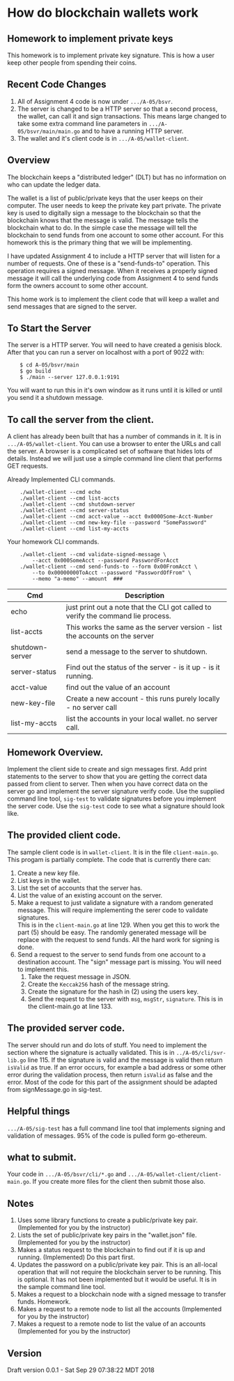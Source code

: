 How do blockchain wallets work
========================================

## Homework to implement private keys

This homework is to implement private key signature.  This is how a user
keep other people from spending their coins.

## Recent Code Changes

1. All of Assignment 4 code is now under `.../A-05/bsvr`.
2. The server is changed to be a HTTP server so that a second process, the wallet, can call it and sign transactions.
This means large changed to take some extra command line parameters in `.../A-05/bsvr/main/main.go` and to
have a running HTTP server.
3. The wallet and it's client code is in `.../A-05/wallet-client`.

## Overview

The blockchain keeps a "distributed ledger" (DLT) but has no information
on who can update the ledger data.

The wallet is a list of public/private keys that the user keeps
on their computer. The user needs to keep the private key part private.   The private key is used
to digitally sign a message to the blockchain so that the blockchain
knows that the message is valid.  The message tells the blockchain
what to do.  In the simple case the message will tell the blockchain
to send funds from one account to some other account.  For this homework
this is the primary thing that we will be implementing.

I have updated Assignment 4 to include a HTTP server that
will listen for a number of requests.  One of these is a "send-funds-to"
operation.  This operation requires a signed message.   When it
receives a properly signed message it will call the underlying
code from Assignment 4 to send funds form the owners account to
some other account.

This home work is to implement the client code that will keep
a wallet and send messages that are signed to the server.

## To Start the Server

The server is a HTTP server.  You will need to have created a genisis
block.  After that you can run a server on localhost with a port of 9022
with:

```
	$ cd A-05/bsvr/main
	$ go build
	$ ./main --server 127.0.0.1:9191
```

You will want to run this in it's own window as it runs until it is
killed or until you send it a shutdown message.

## To call the server from the client.

A client has already been built that has a number of commands in it.
It is in `.../A-05/wallet-client`.   You can use a browser to enter
the URLs and call the server.   A browser is a complicated set of
software that hides lots of details.  Instead we will just use a 
simple command line client that performs GET requests.

Already Implemented CLI commands.

```
	./wallet-client --cmd echo
	./wallet-client --cmd list-accts
	./wallet-client --cmd shutdown-server
	./wallet-client --cmd server-status
	./wallet-client --cmd acct-value --acct 0x0000Some-Acct-Number
	./wallet-client --cmd new-key-file --password "SomePassword"
	./wallet-client --cmd list-my-accts
```

Your homework CLI commands.

```
	./wallet-client --cmd validate-signed-message \
		--acct 0x000SomeAcct --password PasswordForAcct
	./wallet-client --cmd send-funds-to --form 0x00FromAcct \
		--to 0x00000000ToAcct --password "PasswordOfFrom" \
		--memo "a-memo" --amount  ###
```

| Cmd             |  Description                                                                      |
|-----------------|-----------------------------------------------------------------------------------|
| echo            | just print out a note that the CLI got called to verify the command lie process.  |
| list-accts      | This works the same as the server version - list the accounts on the server       |
| shutdown-server | send a message to the server to shutdown.                                         |
| server-status   | Find out the status of the server - is it up - is it running.                     |
| acct-value      | find out the value of an account                                                  |
| new-key-file    |  Create a new account - this runs purely locally - no server call                 |
| list-my-accts   | list the accounts in your local wallet.  no server call.                          |

## Homework Overview.

Implement the client side to create and sign messages first.
Add print statements to the server to show that you are
getting the correct data passed from client to server.
Then when you have correct data on the server go and implement
the server signature verify code.   Use the supplied command
line tool, `sig-test` to validate signatures before
you implement the server code.   Use the `sig-test` code
to see what a signature should look like.

## The provided client code.

The sample client code is in `wallet-client`.  It is in the file
`client-main.go`.  This progam is partially complete.
The code that is currently there can:

1. Create a new key file.
2. List keys in the wallet.
3. List the set of accounts that the server has.
4. List the value of an existing account on the server.
5. Make a request to just validate a signature with a random generated message.  This 
will require implementing the serer code to validate signatures.  
This is in the `client-main.go` at line 129.  When you get this to work the
part (5) should be easy.   The randomly generated message will be replace
with the request to send funds.  All the hard work for signing is done.
6. Send a request to the server to send funds from one account to a destination account.
The "sign" message part is missing.  You will need to implement this.
	1. Take the request message in JSON.
	2. Create the `Keccak256` hash of the message string.
	3. Create the signature for the hash in (2) using the users key.
	4. Send the request to the server with `msg`, `msgStr`, `signature`.
This is in the client-main.go at line 133.

## The provided server code.

The server should run and do lots of stuff.  You need to implement the
section where the signature is actually validated.  This is in
`../A-05/cli/svr-lib.go` line 115.  If the signature is valid and
the message is valid then return `isValid` as true.  If an error occurs,
for example a bad address or some other error during the validation process,
then return `isValid` as false and the error. Most of the code for this part of the 
assignment should be adapted from signMessage.go in sig-test. 

## Helpful things

`.../A-05/sig-test` has a full command line tool that implements signing
and validation of messages.   95% of the code is pulled form go-ethereum.

## what to submit.

Your code in `.../A-05/bsvr/cli/*.go` and
`.../A-05/wallet-client/client-main.go`.
If you create more files for the client then submit those also.





## Notes
1. Uses some library functions to create a public/private key pair. (Implemented for you by the instructor)
2. Lists the set of public/private key pairs in the "wallet.json" file. (Implemented for you by the instructor)
3. Makes a status request to the blockchain to find out if it is up and running.  (Implemented) Do this part first.
4. Updates the password on a public/private key pair.   This is an all-local operation that will not require the blockchain server to be running.
This is optional.  It has not been implemented but it would be useful.  It is in the sample command line tool.
5. Makes a request to a blockchain node with a signed message to transfer funds.  Homework.
6. Makes a request to a remote node to list all the accounts (Implemented for you by the instructor)
7. Makes a request to a remote node to list the value of an accounts (Implemented for you by the instructor)

## Version

Draft version 0.0.1 - Sat Sep 29 07:38:22 MDT 2018
